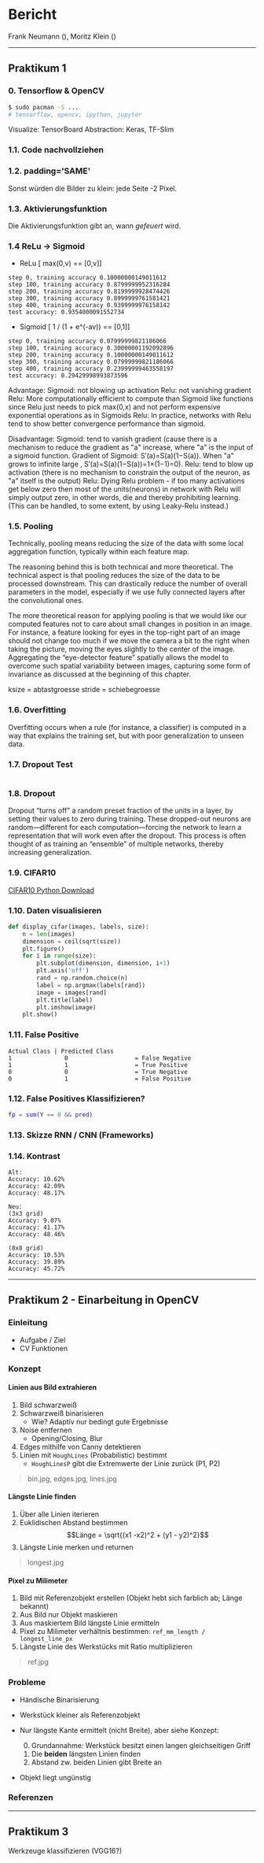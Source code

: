 # Bericht
Frank Neumann (), Moritz Klein ()

---

## Praktikum 1
### 0. Tensorflow & OpenCV
``` sh
$ sudo pacman -S ...
# tensorflow, opencv, ipython, jupyter
```

Visualize: TensorBoard
Abstraction: Keras, TF-Slim

### 1.1. Code nachvollziehen

### 1.2. padding='SAME'
Sonst würden die Bilder zu klein: jede Seite -2 Pixel.

### 1.3. Aktivierungsfunktion
Die Aktivierungsfunktion gibt an, wann *gefeuert* wird.

### 1.4 ReLu -> Sigmoid
- ReLu [ max(0,v) == [0,v]]
```
step 0, training accuracy 0.10000000149011612
step 100, training accuracy 0.8799999952316284
step 200, training accuracy 0.8199999928474426
step 300, training accuracy 0.8999999761581421
step 400, training accuracy 0.9399999976158142
test accuracy: 0.9354000091552734
```

- Sigmoid [ 1 / (1 + e^(-av)) == [0,1]]
```
step 0, training accuracy 0.07999999821186066
step 100, training accuracy 0.30000001192092896
step 200, training accuracy 0.10000000149011612
step 300, training accuracy 0.07999999821186066
step 400, training accuracy 0.23999999463558197
test accuracy: 0.29429998993873596
```

Advantage:
Sigmoid: not blowing up activation
Relu: not vanishing gradient
Relu: More computationally efficient to compute than Sigmoid like functions since Relu just needs to pick max(0,x) and not perform expensive exponential operations as in Sigmoids
Relu: In practice, networks with Relu tend to show better convergence performance than sigmoid.

Disadvantage:
Sigmoid: tend to vanish gradient (cause there is a mechanism to reduce the gradient as "a" increase, where "a" is the input of a sigmoid function. Gradient of Sigmoid: S′(a)=S(a)(1−S(a)). When "a" grows to infinite large , S′(a)=S(a)(1−S(a))=1×(1−1)=0).
Relu: tend to blow up activation (there is no mechanism to constrain the output of the neuron, as "a" itself is the output)
Relu: Dying Relu problem - if too many activations get below zero then most of the units(neurons) in network with Relu will simply output zero, in other words, die and thereby prohibiting learning.(This can be handled, to some extent, by using Leaky-Relu instead.)

### 1.5. Pooling
Technically, pooling means reducing the size of the data with some local aggregation function, typically within each feature map.

The reasoning behind this is both technical and more theoretical. The technical aspect is that pooling reduces the size of the data to be processed downstream. This can drastically reduce the number of overall parameters in the model, especially if we use fully connected layers after the convolutional ones.

The more theoretical reason for applying pooling is that we would like our computed features not to care about small changes in position in an image. For instance, a feature looking for eyes in the top-right part of an image should not change too much if we move the camera a bit to the right when taking the picture, moving the eyes slightly to the center of the image. Aggregating the “eye-detector feature” spatially allows the model to overcome such spatial variability between images, capturing some form of invariance as discussed at the beginning of this chapter.

ksize = abtastgroesse
stride = schiebegroesse

### 1.6. Overfitting
Overfitting occurs when a rule (for instance, a classifier) is computed in a way that explains the training set, but with poor generalization to unseen data.

### 1.7. Dropout Test
```
```

### 1.8. Dropout
Dropout “turns off” a random preset fraction of the units in a layer, by setting their values to zero during training. These dropped-out neurons are random—different for each computation—forcing the network to learn a representation that will work even after the dropout. This process is often thought of as training an “ensemble” of multiple networks, thereby increasing generalization.

### 1.9. CIFAR10
[CIFAR10 Python Download](https://www.cs.toronto.edu/~kriz/cifar-10-python.tar.gz)

### 1.10. Daten visualisieren
``` python
def display_cifar(images, labels, size):
    n = len(images)
    dimension = ceil(sqrt(size))
    plt.figure()
    for i in range(size):
        plt.subplot(dimension, dimension, i+1)
        plt.axis('off')
        rand = np.random.choice(n)
        label = np.argmax(labels[rand])
        image = images[rand]
        plt.title(label)
        plt.imshow(image)
    plt.show()
```

### 1.11. False Positive
```
Actual Class | Predicted Class
1               0                   = False Negative
1               1                   = True Positive
0               0                   = True Negative
0               1                   = False Positive
```


### 1.12. False Positives Klassifizieren?
``` matlab
fp = sum(Y == 0 && pred)
```

### 1.13. Skizze RNN / CNN (Frameworks)

### 1.14. Kontrast
```
Alt:
Accuracy: 10.62%
Accuracy: 42.09%
Accuracy: 48.17%

Neu:
(3x3 grid)
Accuracy: 9.07%
Accuracy: 41.17%
Accuracy: 48.46%

(8x8 grid)
Accuracy: 10.53%
Accuracy: 39.89%
Accuracy: 45.72%
```

---

## Praktikum 2 - Einarbeitung in OpenCV
### Einleitung
- Aufgabe / Ziel
- CV Funktionen

### Konzept
#### Linien aus Bild extrahieren
1. Bild schwarzweiß
2. Schwarzweiß binarisieren
    - Wie? Adaptiv nur bedingt gute Ergebnisse
3. Noise entfernen
    - Opening/Closing, Blur
4. Edges mithilfe von Canny detektieren
5. Linien mit `HoughLines` (Probabilistic) bestimmt
    - `HoughLinesP` gibt die Extremwerte der Linie zurück (P1, P2)

> bin.jpg, edges.jpg, lines.jpg

#### Längste Linie finden
1. Über alle Linien iterieren
2. Euklidischen Abstand bestimmen
    $$Länge = \sqrt{(x1 -x2)^2 + (y1 - y2)^2}$$
3. Längste Linie merken und returnen

> longest.jpg

#### Pixel zu Milimeter
1. Bild mit Referenzobjekt erstellen (Objekt hebt sich farblich ab; Länge bekannt)
2. Aus Bild nur Objekt maskieren
3. Aus maskiertem Bild längste Linie ermitteln
4. Pixel zu Milimeter verhältnis bestimmen: `ref_mm_length / longest_line_px`
5. Längste Linie des Werkstücks mit Ratio multiplizieren

> ref.jpg

### Probleme
- Händische Binarisierung
- Werkstück kleiner als Referenzobjekt
- Nur längste Kante ermittelt (nicht Breite), aber siehe Konzept:

    0. Grundannahme: Werkstück besitzt einen langen gleichseitigen Griff
    1. Die **beiden** längsten Linien finden
    2. Abstand zw. beiden Linien gibt Breite an

- Objekt liegt ungünstig


### Referenzen
<!---
**The quick brown [fox][1], jumped over the lazy [dog][2].**

[1]: https://en.wikipedia.org/wiki/Fox "Wikipedia: Fox"
[2]: https://en.wikipedia.org/wiki/Dog "Wikipedia: Dog"
-->

---

## Praktikum 3
Werkzeuge klassifizieren (VGG16?)